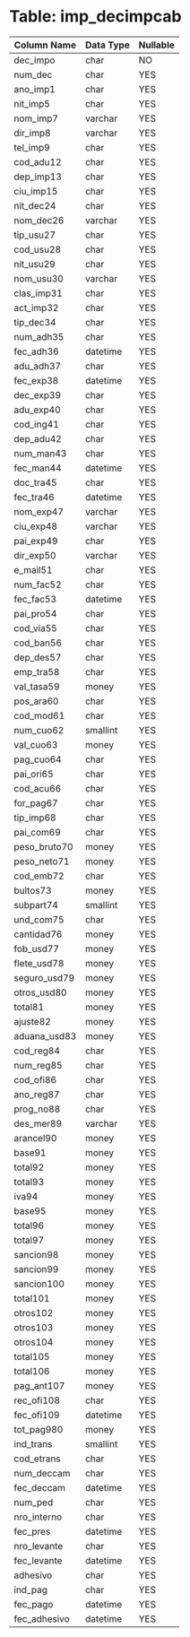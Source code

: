 # Table: imp_decimpcab

| Column Name | Data Type | Nullable |
|-------------|-----------|----------|
| dec_impo | char | NO |
| num_dec | char | YES |
| ano_imp1 | char | YES |
| nit_imp5 | char | YES |
| nom_imp7 | varchar | YES |
| dir_imp8 | varchar | YES |
| tel_imp9 | char | YES |
| cod_adu12 | char | YES |
| dep_imp13 | char | YES |
| ciu_imp15 | char | YES |
| nit_dec24 | char | YES |
| nom_dec26 | varchar | YES |
| tip_usu27 | char | YES |
| cod_usu28 | char | YES |
| nit_usu29 | char | YES |
| nom_usu30 | varchar | YES |
| clas_imp31 | char | YES |
| act_imp32 | char | YES |
| tip_dec34 | char | YES |
| num_adh35 | char | YES |
| fec_adh36 | datetime | YES |
| adu_adh37 | char | YES |
| fec_exp38 | datetime | YES |
| dec_exp39 | char | YES |
| adu_exp40 | char | YES |
| cod_ing41 | char | YES |
| dep_adu42 | char | YES |
| num_man43 | char | YES |
| fec_man44 | datetime | YES |
| doc_tra45 | char | YES |
| fec_tra46 | datetime | YES |
| nom_exp47 | varchar | YES |
| ciu_exp48 | varchar | YES |
| pai_exp49 | char | YES |
| dir_exp50 | varchar | YES |
| e_mail51 | char | YES |
| num_fac52 | char | YES |
| fec_fac53 | datetime | YES |
| pai_pro54 | char | YES |
| cod_via55 | char | YES |
| cod_ban56 | char | YES |
| dep_des57 | char | YES |
| emp_tra58 | char | YES |
| val_tasa59 | money | YES |
| pos_ara60 | char | YES |
| cod_mod61 | char | YES |
| num_cuo62 | smallint | YES |
| val_cuo63 | money | YES |
| pag_cuo64 | char | YES |
| pai_ori65 | char | YES |
| cod_acu66 | char | YES |
| for_pag67 | char | YES |
| tip_imp68 | char | YES |
| pai_com69 | char | YES |
| peso_bruto70 | money | YES |
| peso_neto71 | money | YES |
| cod_emb72 | char | YES |
| bultos73 | money | YES |
| subpart74 | smallint | YES |
| und_com75 | char | YES |
| cantidad76 | money | YES |
| fob_usd77 | money | YES |
| flete_usd78 | money | YES |
| seguro_usd79 | money | YES |
| otros_usd80 | money | YES |
| total81 | money | YES |
| ajuste82 | money | YES |
| aduana_usd83 | money | YES |
| cod_reg84 | char | YES |
| num_reg85 | char | YES |
| cod_ofi86 | char | YES |
| ano_reg87 | char | YES |
| prog_no88 | char | YES |
| des_mer89 | varchar | YES |
| arancel90 | money | YES |
| base91 | money | YES |
| total92 | money | YES |
| total93 | money | YES |
| iva94 | money | YES |
| base95 | money | YES |
| total96 | money | YES |
| total97 | money | YES |
| sancion98 | money | YES |
| sancion99 | money | YES |
| sancion100 | money | YES |
| total101 | money | YES |
| otros102 | money | YES |
| otros103 | money | YES |
| otros104 | money | YES |
| total105 | money | YES |
| total106 | money | YES |
| pag_ant107 | money | YES |
| rec_ofi108 | char | YES |
| fec_ofi109 | datetime | YES |
| tot_pag980 | money | YES |
| ind_trans | smallint | YES |
| cod_etrans | char | YES |
| num_deccam | char | YES |
| fec_deccam | datetime | YES |
| num_ped | char | YES |
| nro_interno | char | YES |
| fec_pres | datetime | YES |
| nro_levante | char | YES |
| fec_levante | datetime | YES |
| adhesivo | char | YES |
| ind_pag | char | YES |
| fec_pago | datetime | YES |
| fec_adhesivo | datetime | YES |
